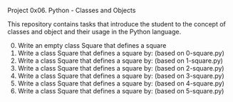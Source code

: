 Project 0x06. Python - Classes and Objects

This repository contains tasks that introduce the student to the concept of
classes and object and their usage in the Python language.

  0. Write an empty class Square that defines a square
  1. Write a class Square that defines a square by: (based on 0-square.py)
  2. Write a class Square that defines a square by: (based on 1-square.py)
  3. Write a class Square that defines a square by: (based on 2-square.py)
  4. Write a class Square that defines a square by: (based on 3-square.py)
  5. Write a class Square that defines a square by: (based on 4-square.py)
  6. Write a class Square that defines a square by: (based on 5-square.py)
